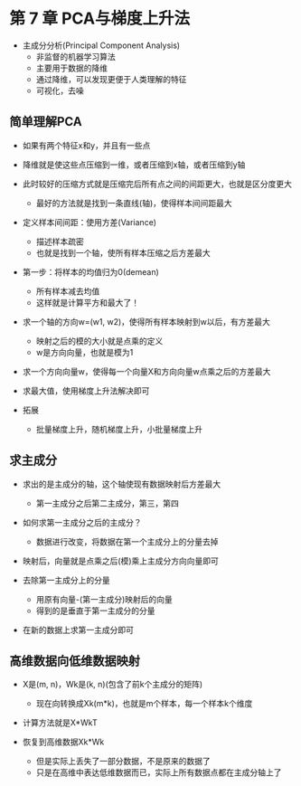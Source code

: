 # 第 7 章 PCA与梯度上升法

- 主成分分析(Principal Component Analysis)
  - 非监督的机器学习算法
  - 主要用于数据的降维
  - 通过降维，可以发现更便于人类理解的特征
  - 可视化，去噪

## 简单理解PCA

- 如果有两个特征x和y，并且有一些点
- 降维就是使这些点压缩到一维，或者压缩到x轴，或者压缩到y轴
- 此时较好的压缩方式就是压缩完后所有点之间的间距更大，也就是区分度更大
  - 最好的方法就是找到一条直线(轴)，使得样本间间距最大

- 定义样本间间距：使用方差(Variance)
  - 描述样本疏密
  - 也就是找到一个轴，使所有样本压缩之后方差最大

- 第一步：将样本的均值归为0(demean)
  - 所有样本减去均值
  - 这样就是计算平方和最大了！

- 求一个轴的方向w=(w1, w2)，使得所有样本映射到w以后，有方差最大
  - 映射之后的模的大小就是点乘的定义
  - w是方向向量，也就是模为1

- 求一个方向向量w，使得每一个向量X和方向向量w点乘之后的方差最大

- 求最大值，使用梯度上升法解决即可

- 拓展
  - 批量梯度上升，随机梯度上升，小批量梯度上升

## 求主成分

- 求出的是主成分的轴，这个轴使现有数据映射后方差最大
  - 第一主成分之后第二主成分，第三，第四

- 如何求第一主成分之后的主成分？
  - 数据进行改变，将数据在第一个主成分上的分量去掉
  
- 映射后，向量就是点乘之后(模)乘上主成分方向向量即可

- 去除第一主成分上的分量
  - 用原有向量-(第一主成分)映射后的向量
  - 得到的是垂直于第一主成分的分量

- 在新的数据上求第一主成分即可

## 高维数据向低维数据映射

- X是(m, n)，Wk是(k, n)(包含了前k个主成分的矩阵)
  - 现在向转换成Xk(m*k)，也就是m个样本，每一个样本k个维度

- 计算方法就是X*WkT

- 恢复到高维数据Xk*Wk
  - 但是实际上丢失了一部分数据，不是原来的数据了
  - 只是在高维中表达低维数据而已，实际上所有数据点都在主成分轴上了